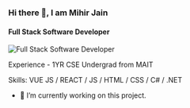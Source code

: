 ### Hi there 👋, I am Mihir Jain
#### Full Stack Software Developer
![Full Stack Software Developer](https://media.licdn.com/dms/image/C4D16AQEB3uhDwjteTQ/profile-displaybackgroundimage-shrink_350_1400/0/1644004436811?e=1685577600&v=beta&t=dJudqeNuNm4Dm4RyfKMmEpA9XAXhEH1GmJaWw3q3xIk)

Experience - 1YR
CSE Undergrad from MAIT

Skills: VUE JS / REACT / JS / HTML / CSS / C# / .NET

- 🔭 I’m currently working on this project.




